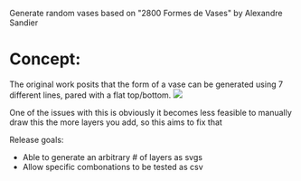 Generate random vases based on "2800 Formes de Vases" by Alexandre Sandier

# Concept:
The original work posits that the form of a vase can be generated using 7 different lines, pared with a flat top/bottom.
![](https://irefl.github.io/host/vase_forms.png)

One of the issues with this is obviously it becomes less feasible to manually draw this the more layers you add, so this aims to fix that

Release goals:
* Able to generate an arbitrary # of layers as svgs
* Allow specific combonations to be tested as csv
